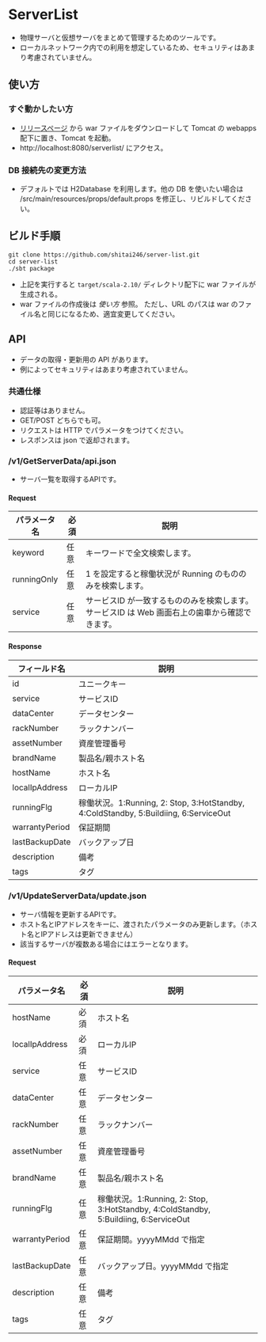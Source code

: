 # ServerList
* 物理サーバと仮想サーバをまとめて管理するためのツールです。
* ローカルネットワーク内での利用を想定しているため、セキュリティはあまり考慮されていません。

## 使い方
### すぐ動かしたい方
* [リリースページ](https://github.com/shitai246/server-list/releases) から
war ファイルをダウンロードして Tomcat の webapps 配下に置き、Tomcat を起動。
* http://localhost:8080/serverlist/ にアクセス。


### DB 接続先の変更方法
* デフォルトでは H2Database を利用します。他の DB を使いたい場合は /src/main/resources/props/default.props を修正し、リビルドしてください。

## ビルド手順
```
git clone https://github.com/shitai246/server-list.git
cd server-list
./sbt package
```
* 上記を実行すると `target/scala-2.10/` ディレクトリ配下に war ファイルが生成される。
* war ファイルの作成後は *使い方* 参照。
ただし、URL のパスは war のファイル名と同じになるため、適宜変更してください。

## API
* データの取得・更新用の API があります。
* 例によってセキュリティはあまり考慮されていません。

### 共通仕様
* 認証等はありません。
* GET/POST どちらでも可。
* リクエストは HTTP でパラメータをつけてください。
* レスポンスは json で返却されます。

### /v1/GetServerData/api.json
* サーバ一覧を取得するAPIです。
#### Request
|パラメータ名|必須|説明|
|---|---|---|
|keyword|任意|キーワードで全文検索します。|
|runningOnly|任意| 1 を設定すると稼働状況が Running のもののみを検索します。|
|service|任意|サービスID が一致するもののみを検索します。サービスID は Web 画面右上の歯車から確認できます。|

#### Response
|フィールド名|説明|
|---|---|
|id|ユニークキー|
|service|サービスID|
|dataCenter|データセンター|
|rackNumber|ラックナンバー|
|assetNumber|資産管理番号|
|brandName|製品名/親ホスト名|
|hostName|ホスト名|
|localIpAddress|ローカルIP|
|runningFlg|稼働状況。1:Running, 2: Stop, 3:HotStandby, 4:ColdStandby, 5:Buildiing, 6:ServiceOut|
|warrantyPeriod|保証期間|
|lastBackupDate|バックアップ日|
|description|備考|
|tags|タグ|

### /v1/UpdateServerData/update.json
* サーバ情報を更新するAPIです。
* ホスト名とIPアドレスをキーに、渡されたパラメータのみ更新します。（ホスト名とIPアドレスは更新できません）
* 該当するサーバが複数ある場合にはエラーとなります。

#### Request
|パラメータ名|必須|説明|
|---|---|---|
|hostName|必須|ホスト名|
|localIpAddress|必須|ローカルIP|
|service|任意|サービスID|
|dataCenter|任意|データセンター|
|rackNumber|任意|ラックナンバー|
|assetNumber|任意|資産管理番号|
|brandName|任意|製品名/親ホスト名|
|runningFlg|任意|稼働状況。1:Running, 2: Stop, 3:HotStandby, 4:ColdStandby, 5:Buildiing, 6:ServiceOut|
|warrantyPeriod|任意|保証期間。yyyyMMdd で指定|
|lastBackupDate|任意|バックアップ日。yyyyMMdd で指定|
|description|任意|備考|
|tags|任意|タグ|

